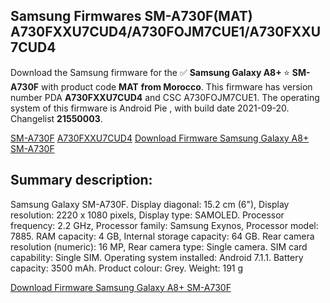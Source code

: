 <h2>Samsung Firmwares SM-A730F(MAT) A730FXXU7CUD4/A730FOJM7CUE1/A730FXXU7CUD4</h2>
Download the Samsung firmware for the ✅ <strong>Samsung Galaxy A8+ </strong> ⭐ <strong>SM-A730F</strong> with product code <strong>MAT</strong> <strong> from Morocco</strong>. This firmware has version number PDA <strong>A730FXXU7CUD4</strong> and CSC A730FOJM7CUE1. The operating system of this firmware is Android Pie , with build date 2021-09-20. Changelist <strong>21550003</strong>.


[SM-A730F](https://samfirm.shop/samsung/model/SM-A730F)
[A730FXXU7CUD4](https://samfirm.shop/samsung/pda/A730FXXU7CUD4)
[Download Firmware Samsung Galaxy A8+ SM-A730F](https://samfirm.shop/samsung/firmware/458070)
<h2>Summary description:</h2>
<p>Samsung Galaxy SM-A730F. Display diagonal: 15.2 cm (6"), Display resolution: 2220 x 1080 pixels, Display type: SAMOLED. Processor frequency: 2.2 GHz, Processor family: Samsung Exynos, Processor model: 7885. RAM capacity: 4 GB, Internal storage capacity: 64 GB. Rear camera resolution (numeric): 16 MP, Rear camera type: Single camera. SIM card capability: Single SIM. Operating system installed: Android 7.1.1. Battery capacity: 3500 mAh. Product colour: Grey. Weight: 191 g</p>


[Download Firmware Samsung Galaxy A8+ SM-A730F](https://samfirm.shop/samsung/firmware/458070)
